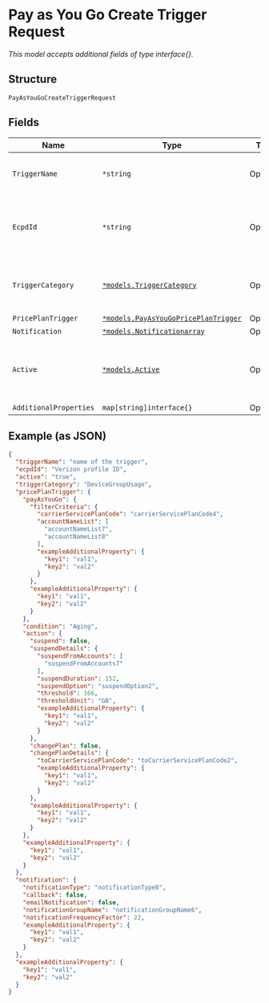 
# Pay as You Go Create Trigger Request

*This model accepts additional fields of type interface{}.*

## Structure

`PayAsYouGoCreateTriggerRequest`

## Fields

| Name | Type | Tags | Description |
|  --- | --- | --- | --- |
| `TriggerName` | `*string` | Optional | The user defined name of the trigger |
| `EcpdId` | `*string` | Optional | The Enterprise Customer Profile Database ID |
| `TriggerCategory` | [`*models.TriggerCategory`](../../doc/models/trigger-category.md) | Optional | The type of trigger being created or modified |
| `PricePlanTrigger` | [`*models.PayAsYouGoPricePlanTrigger`](../../doc/models/pay-as-you-go-price-plan-trigger.md) | Optional | - |
| `Notification` | [`*models.Notificationarray`](../../doc/models/notificationarray.md) | Optional | - |
| `Active` | [`*models.Active`](../../doc/models/active.md) | Optional | A flag to indicate of the trigger is active, true, or not, false |
| `AdditionalProperties` | `map[string]interface{}` | Optional | - |

## Example (as JSON)

```json
{
  "triggerName": "name of the trigger",
  "ecpdId": "Verizon profile ID",
  "active": "true",
  "triggerCategory": "DeviceGroupUsage",
  "pricePlanTrigger": {
    "payAsYouGo": {
      "filterCriteria": {
        "carrierServicePlanCode": "carrierServicePlanCode4",
        "accountNameList": [
          "accountNameList7",
          "accountNameList8"
        ],
        "exampleAdditionalProperty": {
          "key1": "val1",
          "key2": "val2"
        }
      },
      "exampleAdditionalProperty": {
        "key1": "val1",
        "key2": "val2"
      }
    },
    "condition": "Aging",
    "action": {
      "suspend": false,
      "suspendDetails": {
        "suspendFromAccounts": [
          "suspendFromAccounts7"
        ],
        "suspendDuration": 152,
        "suspendOption": "suspendOption2",
        "threshold": 166,
        "thresholdUnit": "GB",
        "exampleAdditionalProperty": {
          "key1": "val1",
          "key2": "val2"
        }
      },
      "changePlan": false,
      "changePlanDetails": {
        "toCarrierServicePlanCode": "toCarrierServicePlanCode2",
        "exampleAdditionalProperty": {
          "key1": "val1",
          "key2": "val2"
        }
      },
      "exampleAdditionalProperty": {
        "key1": "val1",
        "key2": "val2"
      }
    },
    "exampleAdditionalProperty": {
      "key1": "val1",
      "key2": "val2"
    }
  },
  "notification": {
    "notificationType": "notificationType8",
    "callback": false,
    "emailNotification": false,
    "notificationGroupName": "notificationGroupName6",
    "notificationFrequencyFactor": 22,
    "exampleAdditionalProperty": {
      "key1": "val1",
      "key2": "val2"
    }
  },
  "exampleAdditionalProperty": {
    "key1": "val1",
    "key2": "val2"
  }
}
```

